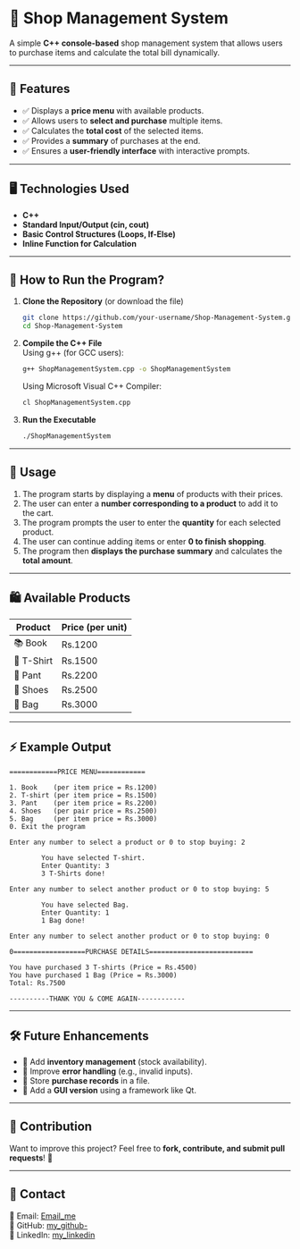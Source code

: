 # 🛒 Shop Management System

A simple **C++ console-based** shop management system that allows users to purchase items and calculate the total bill dynamically.

---

## 📌 Features

- ✅ Displays a **price menu** with available products.
- ✅ Allows users to **select and purchase** multiple items.
- ✅ Calculates the **total cost** of the selected items.
- ✅ Provides a **summary** of purchases at the end.
- ✅ Ensures a **user-friendly interface** with interactive prompts.

---

## 🖥️ Technologies Used

- **C++**
- **Standard Input/Output (cin, cout)**
- **Basic Control Structures (Loops, If-Else)**
- **Inline Function for Calculation**

---

## 📜 How to Run the Program?

1. **Clone the Repository** (or download the file)
   ```bash
   git clone https://github.com/your-username/Shop-Management-System.git
   cd Shop-Management-System
   ```
2. **Compile the C++ File**  
   Using g++ (for GCC users):
   ```bash
   g++ ShopManagementSystem.cpp -o ShopManagementSystem
   ```
   Using Microsoft Visual C++ Compiler:
   ```bash
   cl ShopManagementSystem.cpp
   ```
3. **Run the Executable**
   ```bash
   ./ShopManagementSystem
   ```

---

## 📝 Usage

1. The program starts by displaying a **menu** of products with their prices.
2. The user can enter a **number corresponding to a product** to add it to the cart.
3. The program prompts the user to enter the **quantity** for each selected product.
4. The user can continue adding items or enter **0 to finish shopping**.
5. The program then **displays the purchase summary** and calculates the **total amount**.

---

## 🛍️ Available Products

| Product  | Price (per unit) |
|----------|----------------|
| 📚 Book | Rs.1200 |
| 👕 T-Shirt | Rs.1500 |
| 👖 Pant | Rs.2200 |
| 👟 Shoes | Rs.2500 |
| 🎒 Bag | Rs.3000 |

---

## ⚡ Example Output

```
============PRICE MENU============

1. Book    (per item price = Rs.1200)
2. T-shirt (per item price = Rs.1500)
3. Pant    (per item price = Rs.2200)
4. Shoes   (per pair price = Rs.2500)
5. Bag     (per item price = Rs.3000)
0. Exit the program

Enter any number to select a product or 0 to stop buying: 2

        You have selected T-shirt.
        Enter Quantity: 3
        3 T-Shirts done!

Enter any number to select another product or 0 to stop buying: 5

        You have selected Bag.
        Enter Quantity: 1
        1 Bag done!

Enter any number to select another product or 0 to stop buying: 0

0==================PURCHASE DETAILS==========================

You have purchased 3 T-shirts (Price = Rs.4500)
You have purchased 1 Bag (Price = Rs.3000)
Total: Rs.7500

----------THANK YOU & COME AGAIN------------
```

---

## 🛠️ Future Enhancements

- 📌 Add **inventory management** (stock availability).
- 📌 Improve **error handling** (e.g., invalid inputs).
- 📌 Store **purchase records** in a file.
- 📌 Add a **GUI version** using a framework like Qt.

---

## 🤝 Contribution

Want to improve this project? Feel free to **fork, contribute, and submit pull requests**! 🚀

---

## 📩 Contact

📧 Email: [Email_me](mailto:iasma.channa@gmail.com)  
🔗 GitHub: [my_github-](https://github.com/asma-13)<br>
🔗 LinkedIn: [my_linkedin](https://linkedin.com/in/iasmachanna)

